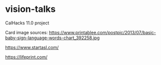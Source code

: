 # vision-talks
CalHacks 11.0 project


Card image sources:
https://www.printablee.com/postpic/2013/07/basic-baby-sign-language-words-chart_392258.jpg

https://www.startasl.com/

https://lifeprint.com/
